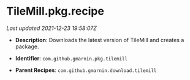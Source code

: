 # TileMill.pkg.recipe

_Last updated 2021-12-23 19:58:07Z_

- **Description**: Downloads the latest version of TileMill and creates a package.

- **Identifier**: `com.github.gmarnin.pkg.tilemill`

- **Parent Recipes**: `com.github.gmarnin.download.tilemill`